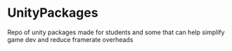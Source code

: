 # UnityPackages
Repo of unity packages made for students and some that can help simplify game dev and reduce framerate overheads
